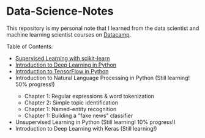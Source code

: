 # Data-Science-Notes
<p>This repository is my personal note that I learned from the data scientist and machine learning scientist courses on <a href="https://www.datacamp.com/" target="_blank">Datacamp</a>.</p>

<p>Table of Contents:</p>

<ul>
  
  <li>
    <a href="https://github.com/Thanarat-DS/Data-Science-Notes/blob/main/Supervised-Learning-with-scikit-learn/notebook.ipynb" target="_blank">Supervised Learning with scikit-learn</a> <br>
  </li>

  <li>
    <a href="https://github.com/Thanarat-DS/Data-Science-Notes/blob/main/Introduction-to-Deep-Learning-in-Python/notebook.ipynb" target="_blank">Introduction to Deep Learning in Python</a> <br>
  </li>
  
  <li>
    <a href="https://github.com/Thanarat-DS/Data-Science-Notes/blob/main/Introduction-to-TensorFlow-in-Python/notebook.ipynb" target="_blank">Introduction to TensorFlow in Python</a><br>
  </li>

  <li>
  Introduction to Natural Language Processing in Python (Still learning! 50% progress!)
  </li>
  <ul>
    <li>Chapter 1: Regular expressions & word tokenization</li>
    <li>Chapter 2: Simple topic identification</li>
    <li>Chapter 1: Named-entity recognition</li>
    <li>Chapter 1: Building a "fake news" classifier</li>
  </ul>
  
  
  <li>
     Unsupervised Learning in Python (Still learning! 10% progress!)
  </li>
  
  <li>
    Introduction to Deep Learning with Keras (Still learning!)
  </li>
  
</ul>

<!-- (Still learning, 70% progress!) -->

